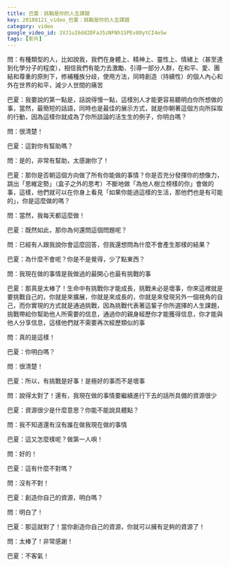 ```yaml
---
title: 巴夏：挑戰是你的人生課題
key: 20180121_video_巴夏：挑戰是你的人生課題
category: video
google_video_id: 1VJ1uI6dd2DFaJ5zNFNh1SPEv80ytCI4eSw
tags: [影片]
---
```


問：有種類型的人，比如說我，我們在身體上、精神上、靈性上、情緒上（甚至達到化學分子的程度），相信我們有能力去激勵、引導一部分人群，在和平、愛、團結和尊重的原則下，修補種族分歧，使用方法，同時創造（持續性）的個人內心和外在世界的和平，減少人世間的痛苦

巴夏：我要說的第一點是，話說得慢一點，這樣別人才能更容易聽明白你所想做的事，當然，最簡短的話語，同時也是最佳的展示方式，就是你朝著這個方向所採取的行動，因為這樣你就成為了你所談論的活生生的例子，你明白嗎？

問：很清楚！

巴夏：這對你有幫助嗎？

問：是的，非常有幫助，太感謝你了！

巴夏：那你是否朝這個方向做了所有你能做的事情？你是否充分發揮你的想像力，跳出「思維定勢」（盒子之外的思考）不斷地做「為他人樹立榜樣的你」會做的事，這樣，他們就可以在你身上看見「如果你能過這樣的生活，那他們也是有可能的」，你是這麼做的嗎？

問：當然，我每天都這麼做！

巴夏：既然如此，那你為何還問這個問題呢？

問：已經有人跟我說你會這麼回答，但我還想問為什麼不會產生那樣的結果？

巴夏：為什麼不會呢？你是不是覺得，少了點東西？

問：我現在做的事情是我做過的最開心也最有挑戰的事

巴夏：那真是太棒了！生命中有挑戰你才能成長，挑戰未必是壞事，你來這裡就是要挑戰自己的，你就是來擴展，你就是來成長的，你就是來發現另外一個視角的自己，而你實現的方式就是通過挑戰，因為挑戰代表著這輩子你所選擇的人生課題，挑戰帶給你幫助他人所需要的信息，通過你的親身經歷你才能獲得信息，你才能與他人分享信息，這樣他們就不需要再次經歷類似的事

問：真的是這樣！

巴夏：你明白嗎？

問：很清楚！

巴夏：所以，有挑戰是好事！是極好的事而不是壞事

問：說得太對了！還有，我現在做的事情要繼續進行下去的話所具備的資源很少

巴夏：資源很少是什麼意思？你能不能說具體點？

問：我不知道還有沒有誰在做我現在做的事情

巴夏：這又怎麼樣呢？做第一人唄！

問：好的！

巴夏：這有什麼不對嗎？

問：沒有不對！

巴夏：創造你自己的資源，明白嗎？

問：明白了！

巴夏：那這就對了！當你創造你自己的資源，你就可以擁有足夠的資源了！

問：太棒了！非常感謝！

巴夏：不客氣！

